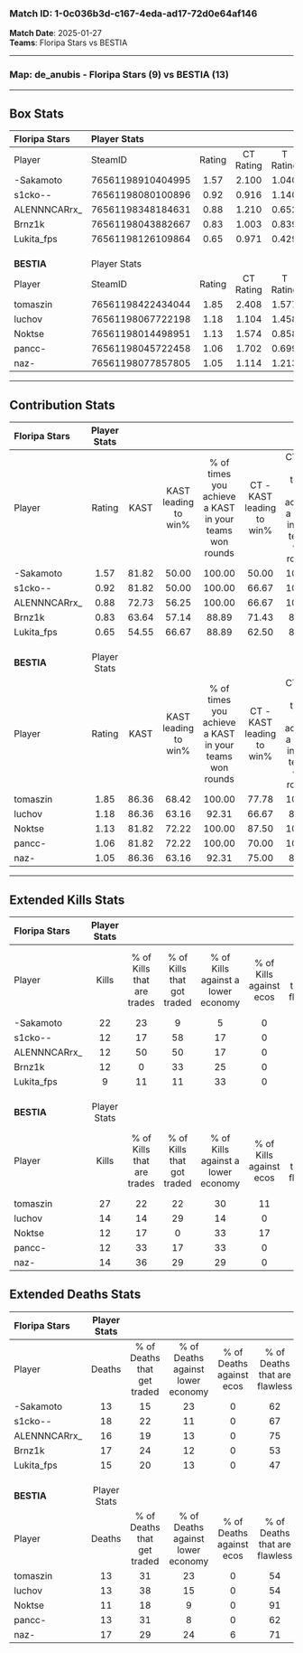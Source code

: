 ### Match ID: 1-0c036b3d-c167-4eda-ad17-72d0e64af146  
**Match Date**: 2025-01-27  
**Teams**: Floripa Stars vs BESTIA  

---  

### **Map**: de_anubis - Floripa Stars (9) vs BESTIA (13)  
---  

## Box Stats  

| **Floripa Stars** | Player Stats      |        |           |          |       |       |       |         |        |      |     |
| :- | :- | :-: | :-: | :-: | :-: | :-: | :-: | :-: | :-: | :-: | :-: |
| Player            | SteamID           | Rating | CT Rating | T Rating | KAST  |  ADR  | Kills | Assists | Deaths | K/D  | HS% |
| -Sakamoto         | 76561198910404995 |  1.57  |   2.100   |  1.040   | 81.82 | 108.7 |  22   |    3    |   13   | 1.69 | 68  |
| s1cko--           | 76561198080100896 |  0.92  |   0.916   |  1.140   | 81.82 | 63.5  |  12   |    5    |   18   | 0.67 | 41  |
| ALENNNCARrx_      | 76561198348184631 |  0.88  |   1.210   |  0.652   | 72.73 | 59.1  |  12   |    4    |   16   | 0.75 | 25  |
| Brnz1k            | 76561198043882667 |  0.83  |   1.003   |  0.839   | 63.64 | 67.1  |  12   |    6    |   17   | 0.71 | 58  |
| Lukita_fps        | 76561198126109864 |  0.65  |   0.971   |  0.429   | 54.55 | 58.8  |   9   |    3    |   15   | 0.60 | 44  |
|                   |                   |        |           |          |       |       |       |         |        |      |     |
|                   |                   |        |           |          |       |       |       |         |        |      |     |
|                   |                   |        |           |          |       |       |       |         |        |      |     |
| **BESTIA**        | Player Stats      |        |           |          |       |       |       |         |        |      |     |
| Player            | SteamID           | Rating | CT Rating | T Rating | KAST  |  ADR  | Kills | Assists | Deaths | K/D  | HS% |
| tomaszin          | 76561198422434044 |  1.85  |   2.408   |  1.577   | 86.36 | 119.6 |  27   |    7    |   13   | 2.08 | 59  |
| luchov            | 76561198067722198 |  1.18  |   1.104   |  1.458   | 86.36 | 72.1  |  14   |    4    |   13   | 1.08 | 57  |
| Noktse            | 76561198014498951 |  1.13  |   1.574   |  0.858   | 81.82 | 70.5  |  12   |    9    |   11   | 1.09 | 33  |
| pancc-            | 76561198045722458 |  1.06  |   1.702   |  0.699   | 81.82 | 70.3  |  12   |    4    |   13   | 0.92 | 66  |
| naz-              | 76561198077857805 |  1.05  |   1.114   |  1.213   | 86.36 | 57.8  |  14   |    7    |   17   | 0.82 | 50  |
---  

## Contribution Stats  

| **Floripa Stars** | Player Stats |       |                      |                                                        |                           |                                                             |                          |                                                            |
| :- | :-: | :-: | :-: | :-: | :-: | :-: | :-: | :-: |
| Player            |    Rating    | KAST  | KAST leading to win% | % of times you achieve a KAST in your teams won rounds | CT - KAST leading to win% | CT - % of times you achieve a KAST in your teams won rounds | T - KAST leading to win% | T - % of times you achieve a KAST in your teams won rounds |
| -Sakamoto         |     1.57     | 81.82 |        50.00         |                         100.00                         |           50.00           |                           100.00                            |          50.00           |                           100.00                           |
| s1cko--           |     0.92     | 81.82 |        50.00         |                         100.00                         |           66.67           |                           100.00                            |          33.33           |                           100.00                           |
| ALENNNCARrx_      |     0.88     | 72.73 |        56.25         |                         100.00                         |           66.67           |                           100.00                            |          42.86           |                           100.00                           |
| Brnz1k            |     0.83     | 63.64 |        57.14         |                         88.89                          |           71.43           |                            83.33                            |          42.86           |                           100.00                           |
| Lukita_fps        |     0.65     | 54.55 |        66.67         |                         88.89                          |           62.50           |                            83.33                            |          75.00           |                           100.00                           |
|                   |              |       |                      |                                                        |                           |                                                             |                          |                                                            |
|                   |              |       |                      |                                                        |                           |                                                             |                          |                                                            |
|                   |              |       |                      |                                                        |                           |                                                             |                          |                                                            |
| **BESTIA**        | Player Stats |       |                      |                                                        |                           |                                                             |                          |                                                            |
| Player            |    Rating    | KAST  | KAST leading to win% | % of times you achieve a KAST in your teams won rounds | CT - KAST leading to win% | CT - % of times you achieve a KAST in your teams won rounds | T - KAST leading to win% | T - % of times you achieve a KAST in your teams won rounds |
| tomaszin          |     1.85     | 86.36 |        68.42         |                         100.00                         |           77.78           |                           100.00                            |          60.00           |                           100.00                           |
| luchov            |     1.18     | 86.36 |        63.16         |                         92.31                          |           66.67           |                            85.71                            |          60.00           |                           100.00                           |
| Noktse            |     1.13     | 81.82 |        72.22         |                         100.00                         |           87.50           |                           100.00                            |          60.00           |                           100.00                           |
| pancc-            |     1.06     | 81.82 |        72.22         |                         100.00                         |           70.00           |                           100.00                            |          75.00           |                           100.00                           |
| naz-              |     1.05     | 86.36 |        63.16         |                         92.31                          |           75.00           |                            85.71                            |          54.55           |                           100.00                           |
---  

## Extended Kills Stats  

| **Floripa Stars** | Player Stats |                            |                            |                                    |                         |                              |                                 |                                       |                    |           |
| :- | :-: | :-: | :-: | :-: | :-: | :-: | :-: | :-: | :-: | :-: |
| Player            |    Kills     | % of Kills that are trades | % of Kills that got traded | % of Kills against a lower economy | % of Kills against ecos | % of Kills that are flawless | % of Kills that are close duels | % of Kills that are assisted by flash | Pistol Round Kills | AWP Kills |
| -Sakamoto         |      22      |             23             |             9              |                 5                  |            0            |              59              |                9                |                   0                   |         0          |     2     |
| s1cko--           |      12      |             17             |             58             |                 17                 |            0            |              75              |                8                |                  17                   |         0          |     1     |
| ALENNNCARrx_      |      12      |             50             |             50             |                 17                 |            0            |              67              |                8                |                   0                   |         6          |     3     |
| Brnz1k            |      12      |             0              |             33             |                 25                 |            0            |              58              |               17                |                   8                   |         0          |     0     |
| Lukita_fps        |      9       |             11             |             11             |                 33                 |            0            |              78              |               11                |                   0                   |         0          |     0     |
|                   |              |                            |                            |                                    |                         |                              |                                 |                                       |                    |           |
|                   |              |                            |                            |                                    |                         |                              |                                 |                                       |                    |           |
|                   |              |                            |                            |                                    |                         |                              |                                 |                                       |                    |           |
| **BESTIA**        | Player Stats |                            |                            |                                    |                         |                              |                                 |                                       |                    |           |
| Player            |    Kills     | % of Kills that are trades | % of Kills that got traded | % of Kills against a lower economy | % of Kills against ecos | % of Kills that are flawless | % of Kills that are close duels | % of Kills that are assisted by flash | Pistol Round Kills | AWP Kills |
| tomaszin          |      27      |             22             |             22             |                 30                 |           11            |              67              |                7                |                   7                   |         0          |     5     |
| luchov            |      14      |             14             |             29             |                 14                 |            0            |              64              |                0                |                   7                   |         1          |     1     |
| Noktse            |      12      |             17             |             0              |                 33                 |           17            |              50              |                8                |                   0                   |         7          |     3     |
| pancc-            |      12      |             33             |             17             |                 33                 |            0            |              42              |                0                |                   0                   |         0          |     1     |
| naz-              |      14      |             36             |             29             |                 29                 |            0            |              71              |                7                |                   0                   |         0          |     0     |
## Extended Deaths Stats  

| **Floripa Stars** | Player Stats |                             |                                   |                          |                               |                            |                           |               |
| :- | :-: | :-: | :-: | :-: | :-: | :-: | :-: | :-: |
| Player            |    Deaths    | % of Deaths that get traded | % of Deaths against lower economy | % of Deaths against ecos | % of Deaths that are flawless | % of Deaths that are close | % of Deaths while blinded | Deaths to AWP |
| -Sakamoto         |      13      |             15              |                23                 |            0             |              62               |             0              |             0             |       1       |
| s1cko--           |      18      |             22              |                11                 |            0             |              67               |             0              |             6             |       3       |
| ALENNNCARrx_      |      16      |             19              |                13                 |            0             |              75               |             0              |             6             |       1       |
| Brnz1k            |      17      |             24              |                12                 |            0             |              53               |             12             |             6             |       2       |
| Lukita_fps        |      15      |             20              |                13                 |            0             |              47               |             13             |             0             |       1       |
|                   |              |                             |                                   |                          |                               |                            |                           |               |
|                   |              |                             |                                   |                          |                               |                            |                           |               |
|                   |              |                             |                                   |                          |                               |                            |                           |               |
| **BESTIA**        | Player Stats |                             |                                   |                          |                               |                            |                           |               |
| Player            |    Deaths    | % of Deaths that get traded | % of Deaths against lower economy | % of Deaths against ecos | % of Deaths that are flawless | % of Deaths that are close | % of Deaths while blinded | Deaths to AWP |
| tomaszin          |      13      |             31              |                23                 |            0             |              54               |             23             |             0             |       1       |
| luchov            |      13      |             38              |                15                 |            0             |              54               |             8              |             0             |       1       |
| Noktse            |      11      |             18              |                 9                 |            0             |              91               |             0              |             9             |       1       |
| pancc-            |      13      |             31              |                 8                 |            0             |              62               |             8              |            15             |       1       |
| naz-              |      17      |             29              |                24                 |            6             |              71               |             12             |             0             |       2       |
